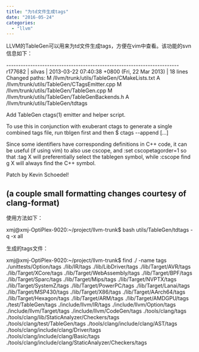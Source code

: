 ```yaml
---
title: "为td文件生成tags"
date: "2016-05-24"
categories: 
  - "llvm"
---
```


LLVM的TableGen可以用来为td文件生成tags，方便在vim中查看。该功能的svn信息如下：

\------------------------------------------------------------------------
r177682 | silvas | 2013-03-22 07:40:38 +0800 (Fri, 22 Mar 2013) | 18 lines
Changed paths:
   M /llvm/trunk/utils/TableGen/CMakeLists.txt
   A /llvm/trunk/utils/TableGen/CTagsEmitter.cpp
   M /llvm/trunk/utils/TableGen/TableGen.cpp
   M /llvm/trunk/utils/TableGen/TableGenBackends.h
   A /llvm/trunk/utils/TableGen/tdtags

Add TableGen ctags(1) emitter and helper script.

To use this in conjunction with exuberant ctags to generate a single
combined tags file, run tblgen first and then
  $ ctags --append \[...\]

Since some identifiers have corresponding definitions in C++ code,
it can be useful (if using vim) to also use cscope, and
  :set cscopetagorder=1
so that
  :tag X
will preferentially select the tablegen symbol, while
  :cscope find g X
will always find the C++ symbol.

Patch by Kevin Schoedel!

(a couple small formatting changes courtesy of clang-format)
------------------------------------------------------------------------

使用方法如下：

xmj@xmj-OptiPlex-9020:~/project/llvm-trunk$ bash utils/TableGen/tdtags -q -x all

生成的tags文件：

xmj@xmj-OptiPlex-9020:~/project/llvm-trunk$ find ./ -name tags
./unittests/Option/tags
./lib/IR/tags
./lib/LibDriver/tags
./lib/Target/AVR/tags
./lib/Target/XCore/tags
./lib/Target/WebAssembly/tags
./lib/Target/BPF/tags
./lib/Target/Sparc/tags
./lib/Target/Mips/tags
./lib/Target/NVPTX/tags
./lib/Target/SystemZ/tags
./lib/Target/PowerPC/tags
./lib/Target/Lanai/tags
./lib/Target/MSP430/tags
./lib/Target/X86/tags
./lib/Target/AArch64/tags
./lib/Target/Hexagon/tags
./lib/Target/ARM/tags
./lib/Target/AMDGPU/tags
./test/TableGen/tags
./include/llvm/IR/tags
./include/llvm/Option/tags
./include/llvm/Target/tags
./include/llvm/CodeGen/tags
./tools/clang/tags
./tools/clang/lib/StaticAnalyzer/Checkers/tags
./tools/clang/test/TableGen/tags
./tools/clang/include/clang/AST/tags
./tools/clang/include/clang/Driver/tags
./tools/clang/include/clang/Basic/tags
./tools/clang/include/clang/StaticAnalyzer/Checkers/tags
